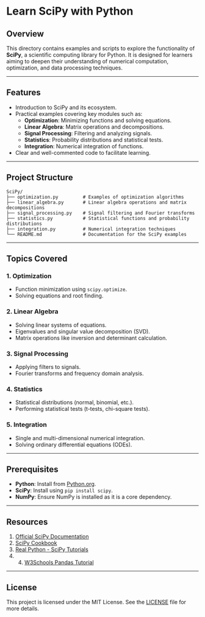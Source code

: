 # Learn SciPy with Python

## Overview
This directory contains examples and scripts to explore the functionality of **SciPy**, a scientific computing library for Python. It is designed for learners aiming to deepen their understanding of numerical computation, optimization, and data processing techniques.

---

## Features
- Introduction to SciPy and its ecosystem.
- Practical examples covering key modules such as:
  - **Optimization**: Minimizing functions and solving equations.
  - **Linear Algebra**: Matrix operations and decompositions.
  - **Signal Processing**: Filtering and analyzing signals.
  - **Statistics**: Probability distributions and statistical tests.
  - **Integration**: Numerical integration of functions.
- Clear and well-commented code to facilitate learning.

---

## Project Structure
```
SciPy/
├── optimization.py         # Examples of optimization algorithms
├── linear_algebra.py       # Linear algebra operations and matrix decompositions
├── signal_processing.py    # Signal filtering and Fourier transforms
├── statistics.py           # Statistical functions and probability distributions
├── integration.py          # Numerical integration techniques
└── README.md               # Documentation for the SciPy examples
```

---

## Topics Covered

### 1. Optimization
- Function minimization using `scipy.optimize`.
- Solving equations and root finding.

### 2. Linear Algebra
- Solving linear systems of equations.
- Eigenvalues and singular value decomposition (SVD).
- Matrix operations like inversion and determinant calculation.

### 3. Signal Processing
- Applying filters to signals.
- Fourier transforms and frequency domain analysis.

### 4. Statistics
- Statistical distributions (normal, binomial, etc.).
- Performing statistical tests (t-tests, chi-square tests).

### 5. Integration
- Single and multi-dimensional numerical integration.
- Solving ordinary differential equations (ODEs).

---

## Prerequisites
- **Python**: Install from [Python.org](https://www.python.org/downloads/).
- **SciPy**: Install using `pip install scipy`.
- **NumPy**: Ensure NumPy is installed as it is a core dependency.

---

## Resources

1. [Official SciPy Documentation](https://docs.scipy.org/doc/)
2. [SciPy Cookbook](https://scipy-cookbook.readthedocs.io/)
3. [Real Python - SciPy Tutorials](https://realpython.com/)
4. 4. [W3Schools Pandas Tutorial](https://www.w3schools.com/python/scipy/index.php)

---

## License
This project is licensed under the MIT License. See the [LICENSE](../LICENSE) file for more details.
